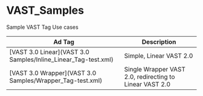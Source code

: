 # VAST_Samples
Sample VAST Tag Use cases

Ad Tag | Description
---|---|
[VAST 3.0 Linear](VAST 3.0 Samples/Inline_Linear_Tag-test.xml) | Simple, Linear VAST 2.0 |
[VAST 3.0 Wrapper](VAST 3.0 Samples/Wrapper_Tag-test.xml) | Single Wrapper VAST 2.0, redirecting to Linear VAST 2.0 | 
